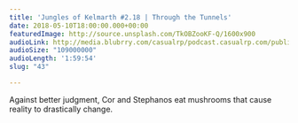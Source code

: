 ```yaml
---
title: 'Jungles of Kelmarth #2.18 | Through the Tunnels'
date: 2018-05-10T18:00:00.000+00:00
featuredImage: http://source.unsplash.com/TkOBZooKF-Q/1600x900
audioLink: http://media.blubrry.com/casualrp/podcast.casualrp.com/public/Chapter%202%20Ep.%2018%20_%20Through%20the%20Tunnels.mp3
audioSize: "109000000"
audioLength: '1:59:54'
slug: "43"

---
```

Against better judgment, Cor and Stephanos eat mushrooms that cause reality to drastically change.